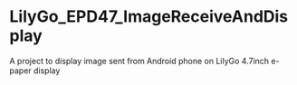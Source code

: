 # LilyGo_EPD47_ImageReceiveAndDisplay
A project to display image sent from Android phone on LilyGo 4.7inch e-paper display 
